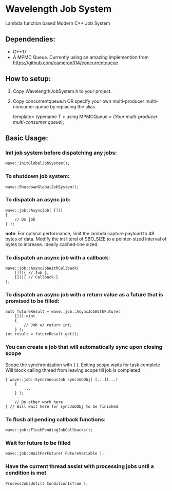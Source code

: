 # Wavelength Job System 
Lambda function based Modern C++ Job System

## Dependendies:
- C++17
- A MPMC Queue. Currently using an amazing implemention from https://github.com/cameron314/concurrentqueue

## How to setup:
1. Copy WavelengthJobSystem.h to your project.
2. Copy concurrentqueue.h OR specify your own multi-producer multi-consumer queue by replacing the alias 

	template< typename T >
	using MPMCQueue = (*Your multi-producer multi-consumer queue*);

## Basic Usage:
### Init job system before dispatching any jobs: 

    wave::InitGlobalJobSystem();
 
### To shutdown job system:
 
	wave::ShutdownGlobalJobSystem();
 
### To dispatch an async job:
 
    wave::job::AsyncJob( []() 
    {
        // Do job
    } );
 
**note**: For optimal performance, limit the lambda capture payload to 48 bytes of data.
          Modify the int literal of SBO_SIZE to a pointer-sized interval of bytes to increase.
		  Ideally cached-line sized.

### To dispatch an async job with a callback:
 
	wave::job::AsyncJobWithCallback( 
		[](){ // Job }, 
		[](){ // Callback } 
	);
 
### To dispatch an async job with a return value as a future that is promised to be filled:
 
	auto futureResult = wave::job::AsyncJobWithFuture( 
		[]()->int 
		{ 
			// Job w/ return int; 
		} );  
	int result = futureResult.get();
	
### You can create a job that will automatically sync upon closing scope
Scope the synchronization with { }. Exiting scope waits for task complete
Will block calling thread from leaving scope till job is completed
    
	{ wave::job::SyncronousJob syncJobObj( [...](...)
		{
			...
		} ); 
	    
		// Do other work here
	} // Will wait here for syncJobObj to be finished
	 
### To flush all pending callback functions:
	 
	wave::job::FlushPendingJobCallbacks(); 

### Wait for future to be filled

    wave::job::WaitForFuture( FutureVariable );

### Have the current thread assist with processing jobs until a condition is met

    ProcessJobsUntil( ConditionIsTrue );